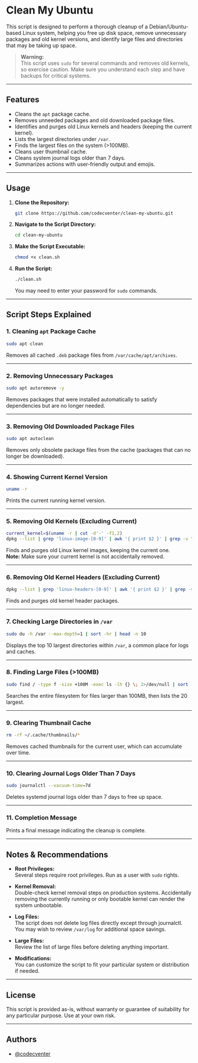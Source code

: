 # Clean My Ubuntu

This script is designed to perform a thorough cleanup of a Debian/Ubuntu-based Linux system, helping you free up disk space, remove unnecessary packages and old kernel versions, and identify large files and directories that may be taking up space. 

> **Warning:**  
> This script uses `sudo` for several commands and removes old kernels, so exercise caution. Make sure you understand each step and have backups for critical systems.

---

## Features

- Cleans the `apt` package cache.
- Removes unneeded packages and old downloaded package files.
- Identifies and purges old Linux kernels and headers (keeping the current kernel).
- Lists the largest directories under `/var`.
- Finds the largest files on the system (>100MB).
- Cleans user thumbnail cache.
- Cleans system journal logs older than 7 days.
- Summarizes actions with user-friendly output and emojis.

---

## Usage

1. **Clone the Repository:**
   ```bash
   git clone https://github.com/codecventer/clean-my-ubuntu.git
   ```

2. **Navigate to the Script Directory:**
   ```bash
   cd clean-my-ubuntu
   ```

3. **Make the Script Executable:**
   ```bash
   chmod +x clean.sh
   ```

4. **Run the Script:**
   ```bash
   ./clean.sh
   ```
   You may need to enter your password for `sudo` commands.

---

## Script Steps Explained

### 1. Cleaning `apt` Package Cache
```bash
sudo apt clean
```
Removes all cached `.deb` package files from `/var/cache/apt/archives`.

---

### 2. Removing Unnecessary Packages
```bash
sudo apt autoremove -y
```
Removes packages that were installed automatically to satisfy dependencies but are no longer needed.

---

### 3. Removing Old Downloaded Package Files
```bash
sudo apt autoclean
```
Removes only obsolete package files from the cache (packages that can no longer be downloaded).

---

### 4. Showing Current Kernel Version
```bash
uname -r
```
Prints the current running kernel version.

---

### 5. Removing Old Kernels (Excluding Current)
```bash
current_kernel=$(uname -r | cut -d'-' -f1,2)
dpkg --list | grep 'linux-image-[0-9]' | awk '{ print $2 }' | grep -v "$current_kernel" | xargs sudo apt -y purge
```
Finds and purges old Linux kernel images, keeping the current one.  
**Note:** Make sure your current kernel is not accidentally removed.

---

### 6. Removing Old Kernel Headers (Excluding Current)
```bash
dpkg --list | grep 'linux-headers-[0-9]' | awk '{ print $2 }' | grep -v "$current_kernel" | xargs sudo apt -y purge
```
Finds and purges old kernel header packages.

---

### 7. Checking Large Directories in `/var`
```bash
sudo du -h /var --max-depth=1 | sort -hr | head -n 10
```
Displays the top 10 largest directories within `/var`, a common place for logs and caches.

---

### 8. Finding Large Files (>100MB)
```bash
sudo find / -type f -size +100M -exec ls -lh {} \; 2>/dev/null | sort -k 5 -rh | head -n 20
```
Searches the entire filesystem for files larger than 100MB, then lists the 20 largest.

---

### 9. Clearing Thumbnail Cache
```bash
rm -rf ~/.cache/thumbnails/*
```
Removes cached thumbnails for the current user, which can accumulate over time.

---

### 10. Clearing Journal Logs Older Than 7 Days
```bash
sudo journalctl --vacuum-time=7d
```
Deletes systemd journal logs older than 7 days to free up space.

---

### 11. Completion Message

Prints a final message indicating the cleanup is complete.

---

## Notes & Recommendations

- **Root Privileges:**  
  Several steps require root privileges. Run as a user with `sudo` rights.

- **Kernel Removal:**  
  Double-check kernel removal steps on production systems. Accidentally removing the currently running or only bootable kernel can render the system unbootable.

- **Log Files:**  
  The script does not delete log files directly except through journalctl. You may wish to review `/var/log` for additional space savings.

- **Large Files:**  
  Review the list of large files before deleting anything important.

- **Modifications:**  
  You can customize the script to fit your particular system or distribution if needed.

---

## License

This script is provided as-is, without warranty or guarantee of suitability for any particular purpose. Use at your own risk.

---

## Authors

- [@codecventer](https://www.github.com/codecventer)
